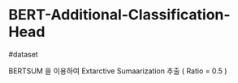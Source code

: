 # BERT-Additional-Classification-Head


#dataset 

BERTSUM 을 이용하여 Extarctive Sumaarization 추출 ( Ratio = 0.5 ) 
